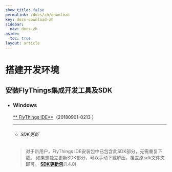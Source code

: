 ```yaml
---
show_title: false
permalink: /docs/zh/download
key: docs-download-zh
sidebar:
  nav: docs-zh
aside:
  toc: true
layout: article
---
```

# 搭建开发环境
## 安装FlyThings集成开发工具及SDK

* ### Windows   
  [** FlyThings IDE**](https://pan.baidu.com/s/14nY4LfsfSDl3KbMpzfqvKw)（20180901-0213 ） 
  
  
  
  ------
  
  * ###### SDK更新  

   > 对于新用户，FlyThings IDE安装包中已包含此SDK部分，无需重复下载。 如果想独立更新SDK部分，可以手动下载解压，覆盖原sdk文件夹即可。 [**SDK更新包**](https://pan.baidu.com/s/1bxDk4PyLzb_IB7BurZB0Tw)(1.4.0)